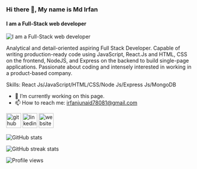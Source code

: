 ### Hi there 👋, My name is Md Irfan
#### I am a Full-Stack web developer
![I am a Full-Stack web developer](https://arturssmirnovs.github.io/github-profile-readme-generator/images/banner.png)

Analytical and detail-oriented aspiring Full Stack Developer. Capable of writing production-ready code using JavaScript, React.Js and HTML, CSS on the frontend, NodeJS, and Express on the backend to build single-page applications. Passionate about coding and intensely interested in working in a product-based company.

Skills: React Js/JavaScript/HTML/CSS/Node Js/Express Js/MongoDB

- 🔭 I’m currently working on this page. 
- 📫 How to reach me: irfanjunaid78081@gmail.com 


[<img src='https://cdn.jsdelivr.net/npm/simple-icons@3.0.1/icons/github.svg' alt='github' height='40'>](https://github.com/Md-Irfan-FullStackDeveloper)  [<img src='https://cdn.jsdelivr.net/npm/simple-icons@3.0.1/icons/linkedin.svg' alt='linkedin' height='40'>](https://www.linkedin.com/in/md-irfan-835202221/)  [<img src='https://cdn.jsdelivr.net/npm/simple-icons@3.0.1/icons/icloud.svg' alt='website' height='40'>]( https://portfoli-md-irfan.netlify.app/)  

![GitHub stats](https://github-readme-stats.vercel.app/api?username=Md-Irfan-FullStackDeveloper&show_icons=true)  

![GitHub streak stats](https://github-readme-streak-stats.herokuapp.com/?user=Md-Irfan-FullStackDeveloper)  

![Profile views](https://gpvc.arturio.dev/Md-Irfan-FullStackDeveloper)  
